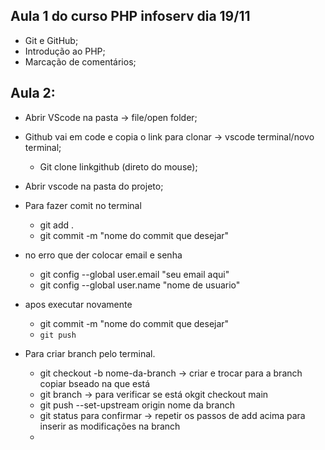 ## Aula 1 do curso PHP infoserv dia 19/11
- Git e GitHub;
- Introdução ao PHP;
- Marcação de comentários;

## Aula 2:
- Abrir VScode na pasta -> file/open folder;
- Github vai em code e copia o link para clonar -> vscode terminal/novo terminal;
    - Git clone linkgithub (direto do mouse);
- Abrir vscode na pasta do projeto;

- Para fazer comit no terminal
    - git add .
    - git commit -m "nome do commit que desejar"
- no erro que der colocar email e senha 
    - git config --global user.email "seu email aqui"
    - git config --global user.name "nome de usuario"
- apos executar novamente
    - git commit -m "nome do commit que desejar"
    - `git push`

- Para criar branch pelo terminal.
    - git checkout -b nome-da-branch -> criar e trocar para a branch copiar bseado na que está
    - git branch -> para verificar se está okgit checkout main
    - git push --set-upstream origin nome da branch
    - git status para confirmar
    -> repetir os passos de add acima para inserir as modificações na branch
    - 


